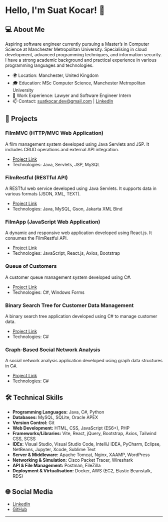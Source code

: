 # Hello, I'm Suat Kocar! 👋

## 💻 About Me
Aspiring software engineer currently pursuing a Master’s in Computer Science at Manchester Metropolitan University. Specialising in cloud development, advanced programming techniques, and information security. I have a strong academic background and practical experience in various programming languages and technologies.

- 🌍 Location: Manchester, United Kingdom
- 🎓 Education: MSc Computer Science, Manchester Metropolitan University
- 💼 Work Experience: Lawyer and Software Engineer Intern
- 📫 Contact: suatkocar.dev@gmail.com | [LinkedIn](https://www.linkedin.com/in/suatkocar)

## 🚀 Projects
### FilmMVC (HTTP/MVC Web Application)
A film management system developed using Java Servlets and JSP. It includes CRUD operations and external API integration.
- [Project Link](https://github.com/suatkocar/FilmMVC)
- Technologies: Java, Servlets, JSP, MySQL

### FilmRestful (RESTful API)
A RESTful web service developed using Java Servlets. It supports data in various formats (JSON, XML, TEXT).
- [Project Link](https://github.com/suatkocar/FilmRestful)
- Technologies: Java, MySQL, Gson, Jakarta XML Bind

### FilmApp (JavaScript Web Application)
A dynamic and responsive web application developed using React.js. It consumes the FilmRestful API.
- [Project Link](https://github.com/suatkocar/FilmApp)
- Technologies: JavaScript, React.js, Axios, Bootstrap

### Queue of Customers
A customer queue management system developed using C#.
- [Project Link](https://github.com/suatkocar/QueueOfCustomers)
- Technologies: C#, Windows Forms

### Binary Search Tree for Customer Data Management
A binary search tree application developed using C# to manage customer data.
- [Project Link](https://github.com/suatkocar/BinarySearchTreeCustomerManagement)
- Technologies: C#

### Graph-Based Social Network Analysis
A social network analysis application developed using graph data structures in C#.
- [Project Link](https://github.com/suatkocar/GraphBasedSocialNetworkAnalysis)
- Technologies: C#

## 🛠️ Technical Skills
- **Programming Languages:** Java, C#, Python
- **Databases:** MySQL, SQLite, Oracle APEX
- **Version Control:** Git
- **Web Development:** HTML, CSS, JavaScript (ES6+), PHP
- **Frameworks/Libraries:** Vite, React, jQuery, Bootstrap, Axios, Tailwind CSS, SCSS
- **IDEs:** Visual Studio, Visual Studio Code, IntelliJ IDEA, PyCharm, Eclipse, NetBeans, Jupyter, Xcode, Sublime Text
- **Server & Middleware:** Apache Tomcat, Nginx, XAAMP, WordPress
- **Networking & Simulation:** Cisco Packet Tracer, Wireshark
- **API & File Management:** Postman, FileZilla
- **Deployment & Virtualisation:** Docker, AWS (EC2, Elastic Beanstalk, RDS)

## 🌐 Social Media
- [LinkedIn](https://www.linkedin.com/in/suatkocar)
- [GitHub](https://github.com/suatkocar)

---
